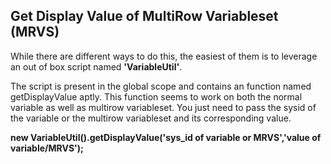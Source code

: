 ## Get Display Value of MultiRow Variableset (MRVS)

While there are different ways to do this, the easiest of them is to leverage an out of box script named **'VariableUtil'**. 

The script is present in the global scope and contains an function named getDisplayValue aptly. This function seems to work on both the normal variable as well as multirow variableset. You just need to pass the sysid of the variable or the multirow variableset and its corresponding value.

**new VariableUtil().getDisplayValue('sys_id of variable or MRVS','value of variable/MRVS');**
